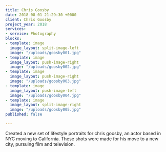 ```yaml
---
title: Chris Goosby
date: 2018-08-01 21:29:30 +0000
client: Chris Goosby
project_year: 2018
services:
- service: Photography
blocks:
- template: image
  image_layout: split-image-left
  image: "/uploads/goosby001.jpg"
- template: image
  image_layout: push-image-right
  image: "/uploads/goosby002.jpg"
- template: image
  image_layout: push-image-right
  image: "/uploads/goosby003.jpg"
- template: image
  image_layout: push-image-left
  image: "/uploads/goosby004.jpg"
- template: image
  image_layout: split-image-right
  image: "/uploads/goosby005.jpg"
published: false

---
```

Created a new set of lifestyle portraits for chris goosby, an actor based in NYC moving to California. These shots were made for his move to a new city, pursuing film and television.
